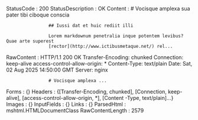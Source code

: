 
StatusCode        : 200
StatusDescription : OK
Content           : # Vocisque amplexa sua pater tibi ciboque conscia

                    ## Iussi dat et huic rediit illi
                    
                    Lorem markdownum penetralia inque potentem levibus? Quae arte superest
                    [rector](http://www.ictibusmetaque.net/) rel...
RawContent        : HTTP/1.1 200 OK
                    Transfer-Encoding: chunked
                    Connection: keep-alive
                    access-control-allow-origin: *
                    Content-Type: text/plain
                    Date: Sat, 02 Aug 2025 14:50:00 GMT
                    Server: nginx

                    # Vocisque amplexa ...
Forms             : {}
Headers           : {[Transfer-Encoding, chunked], [Connection, keep-alive], [access-control-allow-origin, *], [Content
                    -Type, text/plain]...}
Images            : {}
InputFields       : {}
Links             : {}
ParsedHtml        : mshtml.HTMLDocumentClass
RawContentLength  : 2579
